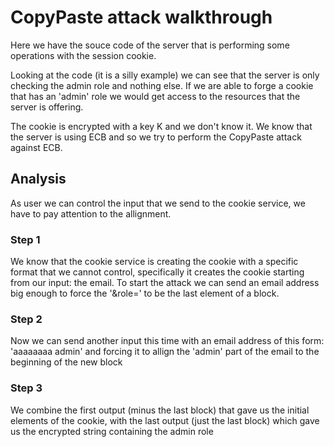 # CopyPaste attack walkthrough

Here we have the souce code of the server that is performing some operations with the session cookie.

Looking at the code (it is a silly example) we can see that the server is only checking the admin role and nothing else. If we are able to forge a cookie that has an 'admin' role we would get access to the resources that the server is offering.

The cookie is encrypted with a key K and we don't know it. We know that the server is using ECB and so we try to perform the CopyPaste attack against ECB.

## Analysis

As user we can control the input that we send to the cookie service, we have to pay attention to the allignment.

### Step 1

We know that the cookie service is creating the cookie with a specific format that we cannot control, specifically it creates the cookie starting from our input: the email.
To start the attack we can send an email address big enough to force the '&role=' to be the last element of a block. 

### Step 2 

Now we can send another input this time with an email address of this form: 'aaaaaaaa admin' and forcing it to allign the 'admin' part of the email to the beginning of the new block


### Step 3

We combine the first output (minus the last block) that gave us the initial elements of the cookie, with the last output (just the last block) which gave us the encrypted string containing the admin role

